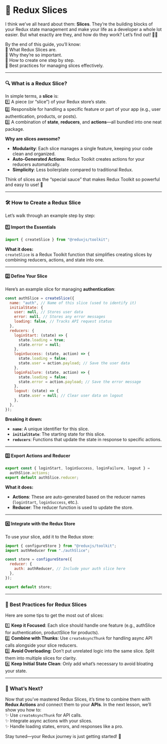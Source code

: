 # 🥧 Redux Slices

I think we’ve all heard about them: **Slices**. They’re the building blocks of your Redux state management and make your life as a developer a whole lot easier. But what exactly are they, and how do they work? Let’s find out! 🕵️‍♂️

By the end of this guide, you’ll know:  
📌 What Redux Slices are.  
📌 Why they’re so important.  
📌 How to create one step by step.  
📌 Best practices for managing slices effectively.

---

### 🔍 What is a Redux Slice?

In simple terms, a **slice** is:  
1️⃣ A piece (or “slice”) of your Redux store’s state.  
2️⃣ Responsible for handling a specific feature or part of your app (e.g., user authentication, products, or posts).  
3️⃣ A combination of **state**, **reducers**, and **actions**—all bundled into one neat package.

**Why are slices awesome?**

- **Modularity**: Each slice manages a single feature, keeping your code clean and organized.
- **Auto-Generated Actions**: Redux Toolkit creates actions for your reducers automatically.
- **Simplicity**: Less boilerplate compared to traditional Redux.

Think of slices as the “special sauce” that makes Redux Toolkit so powerful and easy to use! 🍔

---

### 🛠️ How to Create a Redux Slice

Let’s walk through an example step by step:

#### 1️⃣ Import the Essentials

```javascript
import { createSlice } from "@reduxjs/toolkit";
```

**What it does:**  
`createSlice` is a Redux Toolkit function that simplifies creating slices by combining reducers, actions, and state into one.

---

#### 2️⃣ Define Your Slice

Here’s an example slice for managing **authentication**:

```javascript
const authSlice = createSlice({
  name: "auth", // Name of this slice (used to identify it)
  initialState: {
    user: null, // Stores user data
    error: null, // Stores any error messages
    loading: false, // Tracks API request status
  },
  reducers: {
    loginStart: (state) => {
      state.loading = true;
      state.error = null;
    },
    loginSuccess: (state, action) => {
      state.loading = false;
      state.user = action.payload; // Save the user data
    },
    loginFailure: (state, action) => {
      state.loading = false;
      state.error = action.payload; // Save the error message
    },
    logout: (state) => {
      state.user = null; // Clear user data on logout
    },
  },
});
```

**Breaking it down:**

- **`name`**: A unique identifier for this slice.
- **`initialState`**: The starting state for this slice.
- **`reducers`**: Functions that update the state in response to specific actions.

---

#### 3️⃣ Export Actions and Reducer

```javascript
export const { loginStart, loginSuccess, loginFailure, logout } =
  authSlice.actions;
export default authSlice.reducer;
```

**What it does:**

- **Actions**: These are auto-generated based on the reducer names (`loginStart`, `loginSuccess`, etc.).
- **Reducer**: The reducer function is used to update the store.

---

#### 4️⃣ Integrate with the Redux Store

To use your slice, add it to the Redux store:

```javascript
import { configureStore } from "@reduxjs/toolkit";
import authReducer from "./authSlice";

const store = configureStore({
  reducer: {
    auth: authReducer, // Include your auth slice here
  },
});

export default store;
```

---

### 🌟 Best Practices for Redux Slices

Here are some tips to get the most out of slices:

1️⃣ **Keep it Focused**: Each slice should handle one feature (e.g., authSlice for authentication, productSlice for products).  
2️⃣ **Combine with Thunks**: Use `createAsyncThunk` for handling async API calls alongside your slice reducers.  
3️⃣ **Avoid Overloading**: Don’t put unrelated logic into the same slice. Split them into multiple slices for clarity.  
4️⃣ **Keep Initial State Clean**: Only add what’s necessary to avoid bloating your state.

---

### 🔮 What’s Next?

Now that you’ve mastered Redux Slices, it’s time to combine them with **Redux Actions** and connect them to your **APIs**. In the next lesson, we’ll show you how to:  
✨ Use `createAsyncThunk` for API calls.  
✨ Integrate async actions with your slices.  
✨ Handle loading states, errors, and responses like a pro.

Stay tuned—your Redux journey is just getting started! 🚀
